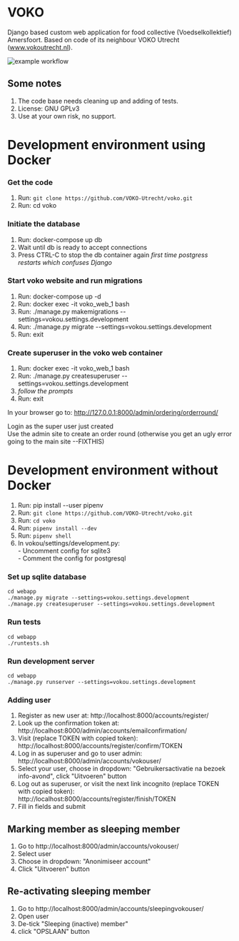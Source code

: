 # VOKO
Django based custom web application for food collective (Voedselkollektief) Amersfoort.
Based on code of its neighbour VOKO Utrecht (www.vokoutrecht.nl).

![example workflow](https://github.com/VOKO-Utrecht/voko/actions/workflows/ci.yml/badge.svg)

## Some notes
1. The code base needs cleaning up and adding of tests.
2. License: GNU GPLv3
3. Use at your own risk, no support.


# Development environment using Docker
### Get the code
1. Run: `git clone https://github.com/VOKO-Utrecht/voko.git`
2. Run: cd voko

### Initiate the database
1. Run: docker-compose up db
2. Wait until db is ready to accept connections
3. Press CTRL-C to stop the db container again
_first time postgress restarts which confuses Django_

### Start voko website and run migrations
1. Run: docker-compose up -d
2. Run: docker exec -it voko_web_1 bash
3. Run: ./manage.py makemigrations --settings=vokou.settings.development
4. Run: ./manage.py migrate --settings=vokou.settings.development
5. Run: exit

### Create superuser in the voko web container
1. Run: docker exec -it voko_web_1 bash
2. Run: ./manage.py createsuperuser --settings=vokou.settings.development
3. _follow the prompts_
4. Run: exit

In your browser go to: http://127.0.0.1:8000/admin/ordering/orderround/

Login as the super user just created \
Use the admin site to create an order round (otherwise you get an ugly error going to the main site --FIXTHIS)



# Development environment without Docker
1. Run: pip install --user pipenv
2. Run: `git clone https://github.com/VOKO-Utrecht/voko.git`
3. Run: `cd voko`
4. Run: `pipenv install --dev`
5. Run: `pipenv shell`
6. In vokou/settings/development.py: \
        - Uncomment config for sqlite3 \
        - Comment the config for postgresql


### Set up sqlite database
    cd webapp
    ./manage.py migrate --settings=vokou.settings.development
    ./manage.py createsuperuser --settings=vokou.settings.development

### Run tests
    cd webapp
    ./runtests.sh

### Run development server
    cd webapp
    ./manage.py runserver --settings=vokou.settings.development

### Adding user
1. Register as new user at: http://localhost:8000/accounts/register/
2. Look up the confirmation token at: http://localhost:8000/admin/accounts/emailconfirmation/
3. Visit (replace TOKEN with copied token): http://localhost:8000/accounts/register/confirm/TOKEN
4. Log in as superuser and go to user admin: http://localhost:8000/admin/accounts/vokouser/
5. Select your user, choose in dropdown: "Gebruikersactivatie na bezoek info-avond", click "Uitvoeren" button
6. Log out as superuser, or visit the next link incognito (replace TOKEN with copied token): http://localhost:8000/accounts/register/finish/TOKEN
7. Fill in fields and submit

## Marking member as sleeping member
1. Go to http://localhost:8000/admin/accounts/vokouser/
2. Select user
3. Choose in dropdown: "Anonimiseer account"
4. Click "Uitvoeren" button

## Re-activating sleeping member
1. Go to http://localhost:8000/admin/accounts/sleepingvokouser/
2. Open user
3. De-tick "Sleeping (inactive) member"
4. click "OPSLAAN" button
